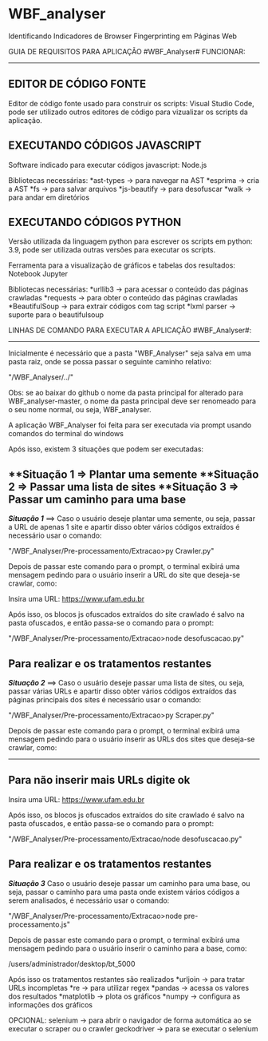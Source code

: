 # WBF_analyser
Identificando Indicadores de Browser Fingerprinting em Páginas Web

GUIA DE REQUISITOS PARA APLICAÇÃO #WBF_Analyser# FUNCIONAR:
* * * * * * * * * * * * * * * * * * * * * * * * * * * * * * 
EDITOR DE CÓDIGO FONTE
----------------------
Editor de código fonte usado para construir os scripts: Visual Studio Code,
pode ser utilizado outros editores de código para vizualizar os scripts
da aplicação.

EXECUTANDO CÓDIGOS JAVASCRIPT
-----------------------------
Software indicado para executar códigos javascript: Node.js 

Bibliotecas necessárias:
*ast-types   -> para navegar na AST
*esprima     -> cria a AST 
*fs          -> para salvar arquivos
*js-beautify -> para desofuscar
*walk        -> para andar em diretórios


EXECUTANDO CÓDIGOS PYTHON
-------------------------
Versão utilizada da linguagem python para escrever os scripts em python: 3.9,
pode ser utilizada outras versões para executar os scripts.

Ferramenta para a visualização de gráficos e tabelas dos resultados: Notebook Jupyter

Bibliotecas necessárias:
*urllib3       -> para acessar o conteúdo das páginas crawladas
*requests      -> para obter o conteúdo das páginas crawladas
*BeautifulSoup -> para extrair códigos com tag script
*lxml parser   -> suporte para o beautifulsoup

LINHAS DE COMANDO PARA EXECUTAR A APLICAÇÃO #WBF_Analyser#:
* * * * * * * * * * * * * * * * * * * * * * * * * * * * * * 

Inicialmente é necessário que a pasta "WBF_Analyser" seja salva em uma pasta raiz, 
onde se possa passar o seguinte caminho relativo: 

"/WBF_Analyser/../"

Obs: se ao baixar do github o nome da pasta principal for alterado para WBF_analyser-master, o nome da pasta principal deve ser renomeado
para o seu nome normal, ou seja, WBF_analyser.

A aplicação WBF_Analyser foi feita para ser executada via prompt usando comandos 
do terminal do windows

Após isso, existem 3 situações que podem ser executadas:

**Situação 1 => Plantar uma semente
**Situação 2 => Passar uma lista de sites
**Situação 3 => Passar um caminho para uma base
------------------------------------------------------------------------------------------------
***Situação 1*** ==> Caso o usuário deseje plantar uma semente, ou seja, passar a URL
de apenas 1 site e apartir disso obter vários códigos extraídos é necessário usar o 
comando:

"/WBF_Analyser/Pre-processamento/Extracao>py Crawler.py"

Depois de passar este comando para o prompt, o terminal exibirá uma mensagem pedindo
para o usuário inserir a URL do site que deseja-se crawlar, como:

Insira uma URL: https://www.ufam.edu.br 

Após isso, os blocos js ofuscados extraídos do site crawlado é salvo na pasta ofuscados,
e então passa-se o comando para o prompt:

"/WBF_Analyser/Pre-processamento/Extracao>node desofuscacao.py"

Para realizar e os tratamentos restantes
------------------------------------------------------------------------------------------------
***Situação 2*** ==>  Caso o usuário deseje passar uma lista de sites, ou seja, 
passar várias URLs e apartir disso obter vários códigos extraídos das páginas principais dos sites é necessário usar o 
comando:

"/WBF_Analyser/Pre-processamento/Extracao>py Scraper.py"

Depois de passar este comando para o prompt, o terminal exibirá uma mensagem pedindo
para o usuário inserir as URLs dos sites que deseja-se crawlar, como:

---------------------------------------
Para não inserir mais URLs digite ok
---------------------------------------
Insira uma URL: https://www.ufam.edu.br 

Após isso, os blocos js ofuscados extraídos do site crawlado é salvo na pasta ofuscados,
e então passa-se o comando para o prompt:

"/WBF_Analyser/Pre-processamento/Extracao/node desofuscacao.py"

Para realizar e os tratamentos restantes
------------------------------------------------------------------------------------------------
***Situação 3*** Caso o usuário deseje passar um caminho para uma base, ou seja, passar
o caminho para uma pasta onde existem vários códigos a serem analisados, é necessário
usar o comando:

"/WBF_Analyser/Pre-processamento/Extracao>node pre-processamento.js"

Depois de passar este comando para o prompt, o terminal exibirá uma mensagem pedindo
para o usuário inserir o caminho para a base, como:

/users/administrador/desktop/bt_5000

Após isso os tratamentos restantes são realizados
*urljoin       -> para tratar URLs incompletas
*re            -> para utilizar regex
*pandas        -> acessa os valores dos resultados
*matplotlib    -> plota os gráficos
*numpy         -> configura as informações dos gráficos

OPCIONAL:
    selenium       -> para abrir o navigador de forma automática ao se executar o scraper ou o crawler
    geckodriver    -> para se executar o selenium
